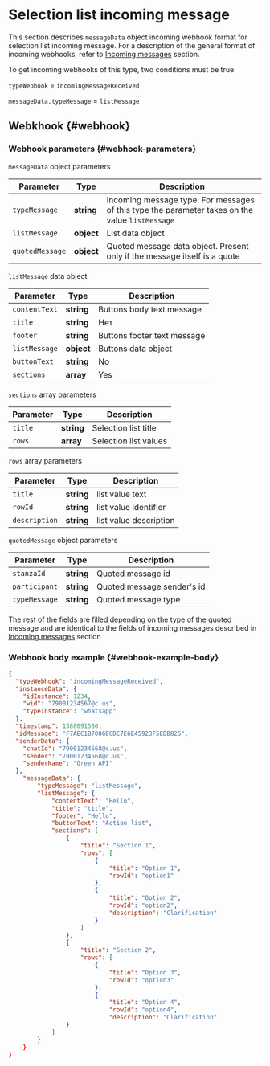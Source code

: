 # Selection list incoming message

This section describes `messageData` object incoming webhook format for selection list incoming message. For a description of the general format of incoming webhooks, refer to [Incoming messages](Webhook-IncomingMessageReceived.md) section.

To get incoming webhooks of this type, two conditions must be true:

`typeWebhook` = `incomingMessageReceived`

`messageData.typeMessage` = `listMessage`

## Webkhook {#webhook}

### Webhook parameters {#webhook-parameters}

`messageData` object parameters

| Parameter| Type | Description  |
| ----------------- | ---------- | ------------ |
| `typeMessage`     | **string** | Incoming message type. For messages of this type the parameter takes on the value `listMessage`       |
| `listMessage` | **object** | List data object |
| `quotedMessage`   | **object** | Quoted message data object. Present only if the message itself is a quote |

`listMessage` data object

| Parameter      | Type        | Description          |
| ------------- | ---------- | ------------------- |
| `contentText` | **string** | Buttons body text message|
|`title` | **string** | Нет | Message title|
| `footer` | **string** | Buttons footer text message|
| `listMessage` | **object** | Buttons data object |
|`buttonText` | **string** | No | selection list button text|
|`sections` | **array** | Yes | selection list values|

`sections` array parameters

| Parameter | Type       | Description              |
| -------- | ---------- | ----------------------- |
| `title`  | **string** | Selection list title |
| `rows`   | **array**  | Selection list values  |

`rows` array parameters

|Parameter | Type       | Description                     |
| -------- | ---------- | ----------------------------- |
| `title`  | **string** | list value text         |
| `rowId`  | **string** | list value identifier |
| `description` | **string** | list value description |

`quotedMessage` object parameters

| Parameter     | Type       | Description             |
| ------------- | ---------- | ------------------- |
| `stanzaId` | **string** | Quoted message id |
| `participant` | **string** | Quoted message sender's id |
| `typeMessage` | **string** | Quoted message type |

The rest of the fields are filled depending on the type of the quoted message and are identical to the fields of incoming messages described in [Incoming messages](Webhook-IncomingMessageReceived.md) section

### Webhook body example {#webhook-example-body}

```json
{
  "typeWebhook": "incomingMessageReceived",
  "instanceData": {
    "idInstance": 1234,
    "wid": "79001234567@c.us",
    "typeInstance": "whatsapp"
  },
  "timestamp": 1588091580,
  "idMessage": "F7AEC1B7086ECDC7E6E45923F5EDB825",
  "senderData": {
    "chatId": "79001234568@c.us",
    "sender": "79001234568@c.us",
    "senderName": "Green API"
  },
    "messageData": {
        "typeMessage": "listMessage",
        "listMessage": {
            "contentText": "Hello",
            "title": "title",
            "footer": "Hello",
            "buttonText": "Action list",
            "sections": [
                {
                    "title": "Section 1",
                    "rows": [
                        {
                            "title": "Option 1",
                            "rowId": "option1"
                        },
                        {
                            "title": "Option 2",
                            "rowId": "option2",
                            "description": "Clarification"
                        }
                    ]
                },
                {
                    "title": "Section 2",
                    "rows": [
                        {
                            "title": "Option 3",
                            "rowId": "option3"
                        },
                        {
                            "title": "Option 4",
                            "rowId": "option4",
                            "description": "Clarification"
                }
            ]
        }
    }
}
```
